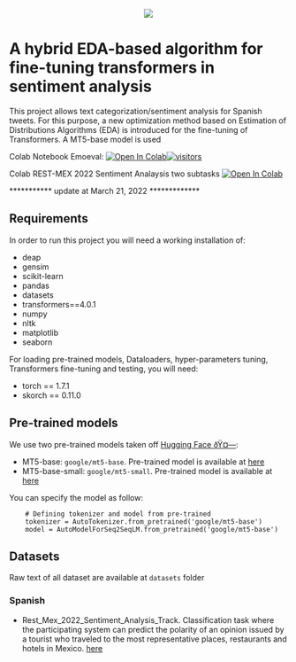 <p align="center">
  <img src="https://github.com/ogtoledano/Transformer_Based_EDA/blob/main/logo.PNG" />
</p>

# A hybrid EDA-based algorithm for fine-tuning transformers in sentiment analysis

This project allows text categorization/sentiment analysis for Spanish tweets. For this purpose, a new optimization method based on Estimation of Distributions Algorithms (EDA) is introduced for the fine-tuning of Transformers. A MT5-base model is used

Colab Notebook Emoeval:
[![Open In Colab](https://colab.research.google.com/assets/colab-badge.svg)](https://colab.research.google.com/drive/1pEFVMd4IWjLZ_Xg9Kc2deuC-FsgbYeZW?usp=sharing)[![visitors](https://visitor-badge.vercel.app/p/Rest_mex_DL_EDA?color=brightgreen)](https://github.com/ogtoledano/Rest_mex_DL_EDA)

Colab REST-MEX 2022 Sentiment Analaysis two subtasks
[![Open In Colab](https://colab.research.google.com/assets/colab-badge.svg)](https://colab.research.google.com/drive/1A9Rrj5ATODW7bY81EQ28bwhsd1lsVSCC?usp=sharing)

*********** update at March 21, 2022 *************

## Requirements

In order to run this project you will need a working installation of:

+ deap
+ gensim
+ scikit-learn
+ pandas
+ datasets
+ transformers==4.0.1
+ numpy
+ nltk
+ matplotlib
+ seaborn 

For loading pre-trained models, Dataloaders, hyper-parameters tuning, Transformers fine-tuning and testing, you will need:
+ torch == 1.7.1
+ skorch == 0.11.0

## Pre-trained models

We use two pre-trained models taken off [Hugging Face ðŸ¤—](https://huggingface.co/):

+ MT5-base: `google/mt5-base`. Pre-trained model is available at [here](https://huggingface.co/google/mt5-base)
+ MT5-base-small: `google/mt5-small`. Pre-trained model is available at [here](https://huggingface.co/google/mt5-small)

You can specify the model as follow:
```shell
    # Defining tokenizer and model from pre-trained
    tokenizer = AutoTokenizer.from_pretrained('google/mt5-base')
    model = AutoModelForSeq2SeqLM.from_pretrained('google/mt5-base')
```

## Datasets
Raw text of all dataset are available at `datasets` folder
### Spanish
+ Rest_Mex_2022_Sentiment_Analysis_Track. Classification task where the participating system can predict the polarity of an opinion issued by a tourist who traveled to the most representative places, restaurants and hotels in Mexico.  [here](https://sites.google.com/cicese.edu.mx/rest-mex-2022/tracks/sentiment-analysis-task)
